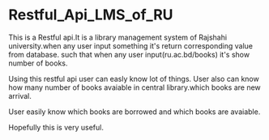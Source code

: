 # Restful_Api_LMS_of_RU

This is a Restful api.It is a library management system of Rajshahi university.when any user input something it's return corresponding value from database. such that when any user input(ru.ac.bd/books) it's show number of books.

Using this restful api user can easly know lot of things. User also can know how many number of books avaiable in central library.which books are new arrival.

User easily know which books are borrowed and which books are avaiable.

Hopefully this is very useful.

